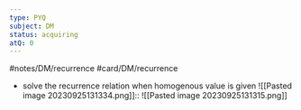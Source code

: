 ```yaml
---
type: PYQ
subject: DM
status: acquiring
atQ: 0
---
```

 #notes/DM/recurrence #card/DM/recurrence 
- solve the recurrence relation when homogenous value is given ![[Pasted image 20230925131334.png]]:: ![[Pasted image 20230925131315.png]] <!--SR:!2023-11-28,26,270-->